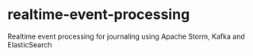 # realtime-event-processing
Realtime event processing for journaling using Apache Storm, Kafka and ElasticSearch
